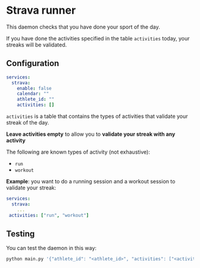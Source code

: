 # Strava runner

This daemon checks that you have done your sport of the day.

If you have done the activities specified in the table `activities` today, your streaks will be validated.

## Configuration

```yml
services:
  strava:
    enable: false
    calendar: ""
    athlete_id: ""
    activities: []
```

`activities` is a table that contains the types of activities that validate your streak of the day.

**Leave activities empty** to allow you to **validate your streak with any activity**

The following are known types of activity (not exhaustive):

- `run`
- `workout`

**Example**: you want to do a running session and a workout session to validate your streak:

```yml
services:
  strava:
    ...
 activities: ["run", "workout"]
```

## Testing

You can test the daemon in this way:

```bash
python main.py '{"athlete_id": "<athlete_id>", "activities": ["<activities>"]}'
```

